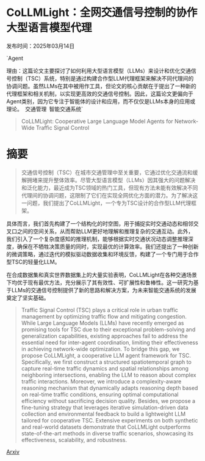 # CoLLMLight：全网交通信号控制的协作大型语言模型代理

发布时间：2025年03月14日

`Agent

理由：这篇论文主要探讨了如何利用大型语言模型（LLMs）来设计和优化交通信号控制（TSC）系统，特别是通过构建合作型LLM代理框架来解决不同代理间的协调问题。虽然LLMs在其中被用作工具，但论文的核心贡献在于提出了一种新的代理框架和相关机制，以实现更高效的交通信号控制。因此，这篇论文更偏向于Agent类别，因为它专注于智能体的设计和应用，而不仅仅是LLMs本身的应用或理论。` `交通管理` `智能交通系统`

> CoLLMLight: Cooperative Large Language Model Agents for Network-Wide Traffic Signal Control

# 摘要

> 交通信号控制（TSC）在城市交通管理中至关重要，它通过优化交通流和缓解拥堵来提升整体效率。尽管大型语言模型（LLMs）因其强大的问题解决和泛化能力，最近成为TSC领域的热门工具，但现有方法未能有效解决不同代理间的协调问题，这限制了它们在实现全网优化方面的潜力。为了解决这一问题，我们提出了CoLLMLight，一个专为TSC设计的合作型LLM代理框架。

具体而言，我们首先构建了一个结构化的时空图，用于捕捉实时交通动态和相邻交叉口之间的空间关系，从而帮助LLM更好地理解和推理复杂的交通互动。此外，我们引入了一个复杂度感知的推理机制，能够根据实时交通状况动态调整推理深度，确保在不牺牲决策质量的同时，实现最优的计算效率。我们还提出了一种创新的微调策略，通过迭代的模拟驱动数据收集和环境反馈，构建了一个专门用于合作型TSC的轻量化LLM。

在合成数据集和真实世界数据集上的大量实验表明，CoLLMLight在各种交通场景下均优于现有最优方法，充分展示了其有效性、可扩展性和鲁棒性。这一研究为基于LLMs的交通信号控制提供了新的思路和解决方案，为未来智能交通系统的发展奠定了坚实基础。

> Traffic Signal Control (TSC) plays a critical role in urban traffic management by optimizing traffic flow and mitigating congestion. While Large Language Models (LLMs) have recently emerged as promising tools for TSC due to their exceptional problem-solving and generalization capabilities, existing approaches fail to address the essential need for inter-agent coordination, limiting their effectiveness in achieving network-wide optimization. To bridge this gap, we propose CoLLMLight, a cooperative LLM agent framework for TSC. Specifically, we first construct a structured spatiotemporal graph to capture real-time traffic dynamics and spatial relationships among neighboring intersections, enabling the LLM to reason about complex traffic interactions. Moreover, we introduce a complexity-aware reasoning mechanism that dynamically adapts reasoning depth based on real-time traffic conditions, ensuring optimal computational efficiency without sacrificing decision quality. Besides, we propose a fine-tuning strategy that leverages iterative simulation-driven data collection and environmental feedback to build a lightweight LLM tailored for cooperative TSC. Extensive experiments on both synthetic and real-world datasets demonstrate that CoLLMLight outperforms state-of-the-art methods in diverse traffic scenarios, showcasing its effectiveness, scalability, and robustness.

[Arxiv](https://arxiv.org/abs/2503.11739)